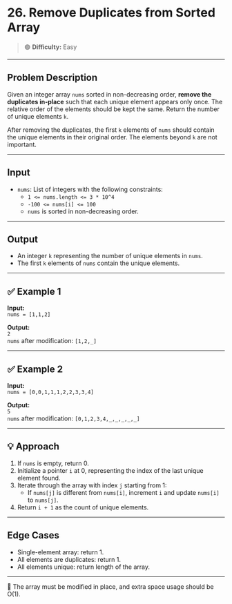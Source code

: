 # 26. Remove Duplicates from Sorted Array

> 🟢 **Difficulty:** Easy

---

## Problem Description

Given an integer array `nums` sorted in non-decreasing order, **remove the duplicates in-place** such that each unique element appears only once. The relative order of the elements should be kept the same. Return the number of unique elements `k`.

After removing the duplicates, the first `k` elements of `nums` should contain the unique elements in their original order. The elements beyond `k` are not important.

---

## Input

- `nums`: List of integers with the following constraints:
  - `1 <= nums.length <= 3 * 10^4`
  - `-100 <= nums[i] <= 100`
  - `nums` is sorted in non-decreasing order.

---

## Output

- An integer `k` representing the number of unique elements in `nums`.
- The first `k` elements of `nums` contain the unique elements.

---

## ✅ Example 1

**Input:**  
`nums = [1,1,2]`

**Output:**  
`2`  
`nums` after modification: `[1,2,_]`

---

## ✅ Example 2

**Input:**  
`nums = [0,0,1,1,1,2,2,3,3,4]`

**Output:**  
`5`  
`nums` after modification: `[0,1,2,3,4,_,_,_,_,_]`

---

## 💡 Approach

1. If `nums` is empty, return 0.  
2. Initialize a pointer `i` at 0, representing the index of the last unique element found.  
3. Iterate through the array with index `j` starting from 1:  
   - If `nums[j]` is different from `nums[i]`, increment `i` and update `nums[i]` to `nums[j]`.  
4. Return `i + 1` as the count of unique elements.

---

## Edge Cases

- Single-element array: return 1.  
- All elements are duplicates: return 1.  
- All elements unique: return length of the array.

---

📌 The array must be modified in place, and extra space usage should be O(1).
